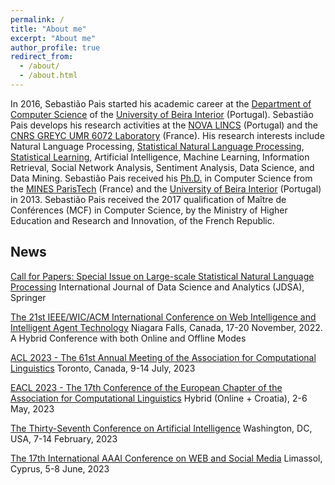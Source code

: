 ```yaml
---
permalink: /
title: "About me"
excerpt: "About me"
author_profile: true
redirect_from: 
  - /about/
  - /about.html
---
```



In 2016, Sebastião Pais started his academic career at the [Department of Computer Science](http://www.di.ubi.pt/) of the [University of Beira Interior](https://www.ubi.pt/) (Portugal). Sebastião Pais develops his research activities at the [NOVA LINCS](https://nova-lincs.di.fct.unl.pt/) (Portugal) and the [CNRS GREYC UMR 6072 Laboratory](http://www.greyc.fr/) (France). His research interests include Natural Language Processing, [Statistical Natural Language Processing](https://nlp.stanford.edu/fsnlp/), [Statistical Learning](https://www.statlearning.com/), Artificial Intelligence, Machine Learning, Information Retrieval, Social Network Analysis, Sentiment Analysis, Data Science, and Data Mining. Sebastião Pais received his [Ph.D.](https://goo.gl/mK4LGn) in Computer Science from the [MINES ParisTech](http://www.minesparis.psl.eu/) (France) and the [University of Beira Interior](https://www.ubi.pt/) (Portugal) in 2013. Sebastião Pais received the 2017 qualification of Maître de Conférences (MCF) in Computer Science, by the Ministry of Higher Education and Research and Innovation, of the French Republic.

## News

[Call for Papers: Special Issue on Large-scale Statistical Natural Language Processing](https://www.springer.com/journal/41060/updates/19247002)
International Journal of Data Science and Analytics (JDSA), Springer

[The 21st IEEE/WIC/ACM International Conference on Web Intelligence and Intelligent Agent Technology](https://www.wi-iat.com/wi-iat2022/index.html)
Niagara Falls, Canada, 17-20 November, 2022. A Hybrid Conference with both Online and Offline Modes


[ACL 2023 - The 61st Annual Meeting of the Association for Computational Linguistics](https://2023.aclweb.org/)
Toronto, Canada, 9-14 July, 2023

[EACL 2023 - The 17th Conference of the European Chapter of the Association for Computational Linguistics](https://2023.eacl.org/)
Hybrid (Online + Croatia), 2-6 May, 2023

[The Thirty-Seventh Conference on Artificial Intelligence](https://aaai.org/Conferences/AAAI-23/)
Washington, DC, USA, 7-14 February, 2023

[The 17th International AAAI Conference on WEB and Social Media](https://www.icwsm.org/2023/index.html/index.html)
Limassol, Cyprus, 5-8 June, 2023